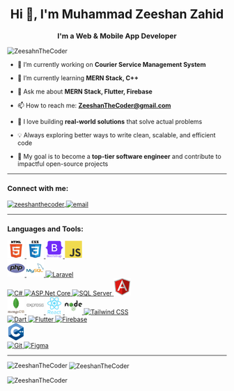 <h1 align="center">Hi 👋, I'm Muhammad Zeeshan Zahid</h1>
<h3 align="center">I'm a Web & Mobile App Developer</h3>

<p align="left"> 
  <img src="https://komarev.com/ghpvc/?username=ZeesahnTheCoder&label=Profile%20views&color=0e75b6&style=flat" alt="ZeesahnTheCoder" /> 
</p>

- 🔭 I’m currently working on **Courier Service Management System**

- 🌱 I’m currently learning **MERN Stack, C++**

- 💬 Ask me about **MERN Stack, Flutter, Firebase**

- 📫 How to reach me: **ZeeshanTheCoder@gmail.com**

- 🚀 I love building **real-world solutions** that solve actual problems

- 💡 Always exploring better ways to write clean, scalable, and efficient code

- 🎯 My goal is to become a **top-tier software engineer** and contribute to impactful open-source projects

---

<h3 align="left">Connect with me:</h3>
<p align="left">
  <a href="https://linkedin.com/in/zeeshanthecoder" target="_blank">
    <img align="center" src="https://cdn.jsdelivr.net/npm/simple-icons@3.0.1/icons/linkedin.svg" alt="zeeshanthecoder" height="30" width="40" />
  </a>
  <a href="mailto:ZeeshanTheCoder@gmail.com">
    <img align="center" src="https://cdn.jsdelivr.net/npm/simple-icons@3.0.1/icons/gmail.svg" alt="email" height="30" width="40" />
  </a>
</p>

---

<h3 align="left">Languages and Tools:</h3>
<p align="left">

<!-- Group 1: HTML, CSS, Bootstrap, JavaScript -->
<a href="https://www.w3.org/html/" target="_blank" rel="noreferrer"> 
  <img src="https://raw.githubusercontent.com/devicons/devicon/master/icons/html5/html5-original-wordmark.svg" alt="HTML5" width="40" height="40"/> 
</a>
<a href="https://www.w3schools.com/css/" target="_blank" rel="noreferrer"> 
  <img src="https://raw.githubusercontent.com/devicons/devicon/master/icons/css3/css3-original-wordmark.svg" alt="CSS3" width="40" height="40"/> 
</a>
<a href="https://getbootstrap.com" target="_blank" rel="noreferrer"> 
  <img src="https://raw.githubusercontent.com/devicons/devicon/master/icons/bootstrap/bootstrap-plain-wordmark.svg" alt="Bootstrap" width="40" height="40"/> 
</a>
<a href="https://developer.mozilla.org/en-US/docs/Web/JavaScript" target="_blank" rel="noreferrer"> 
  <img src="https://raw.githubusercontent.com/devicons/devicon/master/icons/javascript/javascript-original.svg" alt="JavaScript" width="40" height="40"/> 
</a>

<br/>

<!-- Group 2: PHP, MySQL, Laravel -->
<a href="https://www.php.net" target="_blank" rel="noreferrer"> 
  <img src="https://raw.githubusercontent.com/devicons/devicon/master/icons/php/php-original.svg" alt="PHP" width="40" height="40"/> 
</a>
<a href="https://www.mysql.com/" target="_blank" rel="noreferrer"> 
  <img src="https://raw.githubusercontent.com/devicons/devicon/master/icons/mysql/mysql-original-wordmark.svg" alt="MySQL" width="40" height="40"/> 
</a>
<a href="https://laravel.com/" target="_blank" rel="noreferrer"> 
  <img src="https://cdn.worldvectorlogo.com/logos/laravel-2.svg" alt="Laravel" width="40" height="40"/> 
</a>

<br/>

<!-- Group 3: C#, ASP.Net Core, SQL Server, Angular -->
<a href="https://docs.microsoft.com/en-us/dotnet/csharp/" target="_blank" rel="noreferrer">
  <img src="https://cdn.worldvectorlogo.com/logos/c--4.svg" alt="C#" width="40" height="40"/>
</a>
<a href="https://dotnet.microsoft.com/apps/aspnet" target="_blank" rel="noreferrer">
  <img src="https://upload.wikimedia.org/wikipedia/commons/0/0e/Microsoft_.NET_logo.png" alt="ASP.Net Core" width="40" height="40"/>
</a>
<a href="https://www.microsoft.com/en-us/sql-server/" target="_blank" rel="noreferrer">
  <img src="https://brandslogos.com/wp-content/uploads/images/microsoft-sql-server-logo.png" alt="SQL Server" width="40" height="40"/>
</a>
<a href="https://angular.io/" target="_blank" rel="noreferrer">
  <img src="https://raw.githubusercontent.com/devicons/devicon/master/icons/angularjs/angularjs-original.svg" alt="Angular" width="40" height="40"/>
</a>

<br/>

<!-- Group 4: MongoDB, Express JS, React JS, Node JS, Tailwind CSS -->
<a href="https://www.mongodb.com/" target="_blank" rel="noreferrer">
  <img src="https://raw.githubusercontent.com/devicons/devicon/master/icons/mongodb/mongodb-original-wordmark.svg" alt="MongoDB" width="40" height="40"/>
</a>
<a href="https://expressjs.com" target="_blank" rel="noreferrer">
  <img src="https://raw.githubusercontent.com/devicons/devicon/master/icons/express/express-original-wordmark.svg" alt="Express.js" width="40" height="40"/>
</a>
<a href="https://reactjs.org/" target="_blank" rel="noreferrer">
  <img src="https://raw.githubusercontent.com/devicons/devicon/master/icons/react/react-original-wordmark.svg" alt="React.js" width="40" height="40"/>
</a>
<a href="https://nodejs.org/" target="_blank" rel="noreferrer">
  <img src="https://raw.githubusercontent.com/devicons/devicon/master/icons/nodejs/nodejs-original-wordmark.svg" alt="Node.js" width="40" height="40"/>
</a>
<a href="https://tailwindcss.com/" target="_blank" rel="noreferrer">
  <img src="https://www.vectorlogo.zone/logos/tailwindcss/tailwindcss-icon.svg" alt="Tailwind CSS" width="40" height="40"/>
</a>

<br/>

<!-- Group 5: Dart, Flutter, Firebase -->
<a href="https://dart.dev" target="_blank" rel="noreferrer">
  <img src="https://www.vectorlogo.zone/logos/dartlang/dartlang-icon.svg" alt="Dart" width="40" height="40"/>
</a>
<a href="https://flutter.dev" target="_blank" rel="noreferrer">
  <img src="https://www.vectorlogo.zone/logos/flutterio/flutterio-icon.svg" alt="Flutter" width="40" height="40"/>
</a>
<a href="https://firebase.google.com/" target="_blank" rel="noreferrer">
  <img src="https://www.vectorlogo.zone/logos/firebase/firebase-icon.svg" alt="Firebase" width="40" height="40"/>
</a>

<br/>

<!-- Group 6: C++ -->
<a href="https://isocpp.org/" target="_blank" rel="noreferrer">
  <img src="https://raw.githubusercontent.com/devicons/devicon/master/icons/cplusplus/cplusplus-original.svg" alt="C++" width="40" height="40"/>
</a>

<br />

<!-- Tools -->
<a href="https://git-scm.com/" target="_blank" rel="noreferrer"> 
  <img src="https://www.vectorlogo.zone/logos/git-scm/git-scm-icon.svg" alt="Git" width="40" height="40"/> 
</a>
<a href="https://www.figma.com/" target="_blank" rel="noreferrer"> 
  <img src="https://www.vectorlogo.zone/logos/figma/figma-icon.svg" alt="Figma" width="40" height="40"/> 
</a>
</p>


---

<p><img align="left" src="https://github-readme-stats.vercel.app/api/top-langs?username=ZeeshanTheCoder&show_icons=true&locale=en&layout=compact" alt="ZeeshanTheCoder" /></p>

<p>&nbsp;<img align="center" src="https://github-readme-stats.vercel.app/api?username=ZeeshanTheCoder&show_icons=true&locale=en" alt="ZeeshanTheCoder" /></p>

<p><img align="center" src="https://github-readme-streak-stats.herokuapp.com/?user=ZeeshanTheCoder&" alt="ZeeshanTheCoder" /></p>
